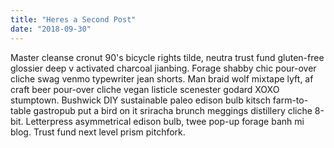 ```yaml
---
title: "Heres a Second Post"
date: "2018-09-30"
---
```


Master cleanse cronut 90's bicycle rights tilde, neutra trust fund gluten-free glossier deep v activated charcoal jianbing. Forage shabby chic pour-over cliche swag venmo typewriter jean shorts. Man braid wolf mixtape lyft, af craft beer pour-over cliche vegan listicle scenester godard XOXO stumptown.<!-- end --> Bushwick DIY sustainable paleo edison bulb kitsch farm-to-table gastropub put a bird on it sriracha brunch meggings distillery cliche 8-bit. Letterpress asymmetrical edison bulb, twee pop-up forage banh mi blog. Trust fund next level prism pitchfork.